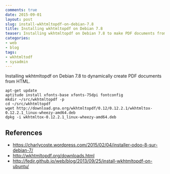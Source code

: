 ```yaml
--- 
comments: true 
date: 2015-09-01
layout: post 
slug: install-wkhtmltopdf-on-debian-7.8
title: Installing wkhtmltopdf on Debian 7.8
teaser: Installing wkhtmltopdf on Debian 7.8 to make PDF documents from HTML.
categories: 
- web
- blog
tags: 
- wkhtmltodf
- sysadmin
---
```


Installing wkhtmltopdf on Debian 7.8 to dynamically create PDF documents from HTML.

    apt-get update
    aptitude install xfonts-base xfonts-75dpi fontconfig
    mkdir ~/src/wkhtmltopdf -p
    cd ~/src/wkhtmltopdf
    wget http://download.gna.org/wkhtmltopdf/0.12/0.12.2.1/wkhtmltox-0.12.2.1_linux-wheezy-amd64.deb
    dpkg -i wkhtmltox-0.12.2.1_linux-wheezy-amd64.deb

## References
* https://charlycoste.wordpress.com/2015/02/04/installer-odoo-8-sur-debian-7/
* http://wkhtmltopdf.org/downloads.html
* http://fedir.github.io/web/blog/2013/09/25/install-wkhtmltopdf-on-ubuntu/
